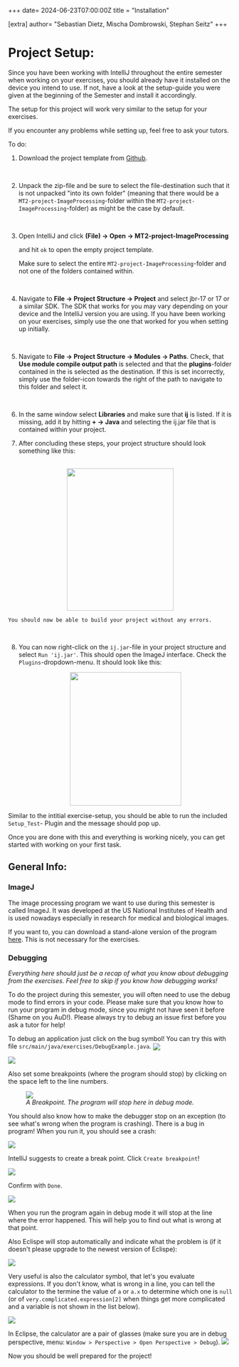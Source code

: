 +++
date= 2024-06-23T07:00:00Z
title = "Installation"

[extra]
author= "Sebastian Dietz, Mischa Dombrowski, Stephan Seitz"
+++

# Project Setup:

Since you have been working with IntelliJ throughout the entire semester when working on your exercises, you should already have it installed on the device you intend to use. 
If not, have a look at the setup-guide you were given at the beginning of the Semester and install it accordingly.

The setup for this project will work very similar to the setup for your exercises.

If you encounter any problems while setting up, feel free to ask your tutors. 

To do: 

1. Download the project template from [Github](https://github.com/mt2-erlangen/MT2-project-ImageProcessing). 
<br>

2. Unpack the zip-file and be sure to select the file-destination such that it is not unpacked "into its own folder" (meaning that there would be a `MT2-project-ImageProcessing`-folder within the `MT2-project-ImageProcessing`-folder) as might be the case by default.
 <br>

3. Open IntelliJ and click  **(File) &rarr; Open &rarr; MT2-project-ImageProcessing**

   and hit `ok` to open the empty project template. 

    Make sure to select the entire `MT2-project-ImageProcessing`-folder and not one of the folders contained within. 
<br>

4. Navigate to **File &rarr; Project Structure &rarr; Project** and select jbr-17 or 17 or a similar SDK. 
 The SDK that works for you may vary depending on your device and the IntelliJ version you are using. If you have been working on your exercises, simply use the one that worked for you when setting up initially. 
 <br>

5.  Navigate to **File → Project Structure → Modules → Paths**.
 Check, that **Use module compile output path** is selected and that the
 **plugins**-folder contained in the is selected as the destination. If this is set
 incorrectly, simply use the folder-icon towards the right of the path to navigate to
 this folder and select it.
 <br>

6.  In the same window select **Libraries** and make sure that **ij** is listed.
 If it is missing, add it by hitting **+ → Java** and selecting the ij.jar file that is contained within your project.

7. After concluding these steps, your project structure should look something like this:   
<br/>

   <center><img src="../project_structure.png" width="240" height="320"></center>
    
    You should now be able to build your project without any errors. 
    
<br>

8. You can now right-click on the `ij.jar`-file in your project structure and select ``Run 'ij.jar'``. This should open the ImageJ interface. Check the `Plugins`-dropdown-menu. It should look like this: 
    <br/>

    <center><img src="../Plugins_dropdown.png" width="250" height="300"></center>

Similar to the intitial exercise-setup, you should be able to run the included ``Setup_Test``- Plugin and the message should pop up. 

Once you are done with this and everything is working nicely, you can get started with working on your first task. 

## General Info:

### ImageJ

The image processing program we want to use during this semester is called ImageJ.
It was developed at the US National Institutes of Health and is used nowadays especially in research
for medical and biological images.

If you want to, you can download a stand-alone version of the program [here](https://fiji.sc/).
This is not necessary for the exercises.


### Debugging

<i>Everything here should just be a recap of what you know about debugging from the exercises. Feel free to skip if you know how debugging works!</i>

To do the project during this semester, you will often need to use the debug mode to find errors in your code.
Please make sure that you know how to run your program in debug mode, since you might not have seen it before (Shame on you AuD!).
Please always try to debug an issue first before you ask a tutor for help!

To debug an application just click on the bug symbol! You can try this with file `src/main/java/exercises/DebugExample.java`.
<img align="center" src="../debug_intellj.png" ></td>

<img align="center" src="../debug_eclipse.png" ></td>

Also set some breakpoints (where the program should stop) by clicking on the space left to the line numbers.

<figure>
<img align="center" src="../eclipse_breakpoint.png" ></td>
<figcaption><i>A Breakpoint. The program will stop here in debug mode.</i></figcaption>
</figure>


You should also know how to make the debugger stop on an exception (to see what's wrong when the program is crashing).
There is a bug in program! When you run it, you should see a crash:

![](../exception_breakpoint_intellj.png)

IntelliJ suggests to create a break point. Click `Create breakpoint`!

![](../exception_breakpoint_intellij2.png)

Confirm with `Done`.

![](../exception_breakpoint_intellij3.png)

When you run the program again in debug mode it will stop at the line where the error happened.
This will help you to find out what is wrong at that point.

Also Eclispe will stop automatically and indicate what the problem is (if it doesn't please upgrade to the newest version of Eclispe):

![](../exception_breakpoint_eclipse.png)

Very useful is also the calculator symbol, that let's you evaluate expressions.
If you don't know, what is wrong in a line, you can tell the calculator to the termine the value of `a` or `a.x` to determine which one
is `null` (or of `very.complicated.expression[2]` when things get more complicated and a variable is not shown in the list below).

![](../intellij_calculator.png)

In Eclipse, the calculator are a pair of glasses (make sure you are in debug perspective, menu: `Window > Perspective > Open Perspective > Debug`).
![](../eclipse_watches.png)

Now you should be well prepared for the project!
